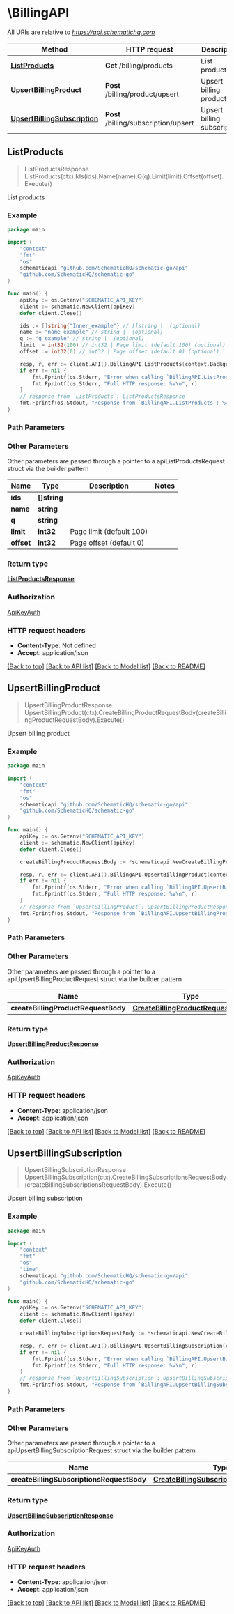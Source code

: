 # \BillingAPI

All URIs are relative to *https://api.schematichq.com*

Method | HTTP request | Description
------------- | ------------- | -------------
[**ListProducts**](BillingAPI.md#ListProducts) | **Get** /billing/products | List products
[**UpsertBillingProduct**](BillingAPI.md#UpsertBillingProduct) | **Post** /billing/product/upsert | Upsert billing product
[**UpsertBillingSubscription**](BillingAPI.md#UpsertBillingSubscription) | **Post** /billing/subscription/upsert | Upsert billing subscription



## ListProducts

> ListProductsResponse ListProducts(ctx).Ids(ids).Name(name).Q(q).Limit(limit).Offset(offset).Execute()

List products

### Example

```go
package main

import (
	"context"
	"fmt"
	"os"
	schematicapi "github.com/SchematicHQ/schematic-go/api"
	"github.com/SchematicHQ/schematic-go"
)

func main() {
	apiKey := os.Getenv("SCHEMATIC_API_KEY")
	client := schematic.NewClient(apiKey)
	defer client.Close()

	ids := []string{"Inner_example"} // []string |  (optional)
	name := "name_example" // string |  (optional)
	q := "q_example" // string |  (optional)
	limit := int32(100) // int32 | Page limit (default 100) (optional)
	offset := int32(0) // int32 | Page offset (default 0) (optional)

	resp, r, err := client.API().BillingAPI.ListProducts(context.Background()).Ids(ids).Name(name).Q(q).Limit(limit).Offset(offset).Execute()
	if err != nil {
		fmt.Fprintf(os.Stderr, "Error when calling `BillingAPI.ListProducts``: %v\n", err)
		fmt.Fprintf(os.Stderr, "Full HTTP response: %v\n", r)
	}
	// response from `ListProducts`: ListProductsResponse
	fmt.Fprintf(os.Stdout, "Response from `BillingAPI.ListProducts`: %v\n", resp)
}
```

### Path Parameters



### Other Parameters

Other parameters are passed through a pointer to a apiListProductsRequest struct via the builder pattern


Name | Type | Description  | Notes
------------- | ------------- | ------------- | -------------
 **ids** | **[]string** |  | 
 **name** | **string** |  | 
 **q** | **string** |  | 
 **limit** | **int32** | Page limit (default 100) | 
 **offset** | **int32** | Page offset (default 0) | 

### Return type

[**ListProductsResponse**](ListProductsResponse.md)

### Authorization

[ApiKeyAuth](../README.md#ApiKeyAuth)

### HTTP request headers

- **Content-Type**: Not defined
- **Accept**: application/json

[[Back to top]](#) [[Back to API list]](../README.md#documentation-for-api-endpoints)
[[Back to Model list]](../README.md#documentation-for-models)
[[Back to README]](../README.md)


## UpsertBillingProduct

> UpsertBillingProductResponse UpsertBillingProduct(ctx).CreateBillingProductRequestBody(createBillingProductRequestBody).Execute()

Upsert billing product

### Example

```go
package main

import (
	"context"
	"fmt"
	"os"
	schematicapi "github.com/SchematicHQ/schematic-go/api"
	"github.com/SchematicHQ/schematic-go"
)

func main() {
	apiKey := os.Getenv("SCHEMATIC_API_KEY")
	client := schematic.NewClient(apiKey)
	defer client.Close()

	createBillingProductRequestBody := *schematicapi.NewCreateBillingProductRequestBody("Currency_example", "ExternalId_example", "Name_example", float32(123), int32(123)) // CreateBillingProductRequestBody | 

	resp, r, err := client.API().BillingAPI.UpsertBillingProduct(context.Background()).CreateBillingProductRequestBody(createBillingProductRequestBody).Execute()
	if err != nil {
		fmt.Fprintf(os.Stderr, "Error when calling `BillingAPI.UpsertBillingProduct``: %v\n", err)
		fmt.Fprintf(os.Stderr, "Full HTTP response: %v\n", r)
	}
	// response from `UpsertBillingProduct`: UpsertBillingProductResponse
	fmt.Fprintf(os.Stdout, "Response from `BillingAPI.UpsertBillingProduct`: %v\n", resp)
}
```

### Path Parameters



### Other Parameters

Other parameters are passed through a pointer to a apiUpsertBillingProductRequest struct via the builder pattern


Name | Type | Description  | Notes
------------- | ------------- | ------------- | -------------
 **createBillingProductRequestBody** | [**CreateBillingProductRequestBody**](CreateBillingProductRequestBody.md) |  | 

### Return type

[**UpsertBillingProductResponse**](UpsertBillingProductResponse.md)

### Authorization

[ApiKeyAuth](../README.md#ApiKeyAuth)

### HTTP request headers

- **Content-Type**: application/json
- **Accept**: application/json

[[Back to top]](#) [[Back to API list]](../README.md#documentation-for-api-endpoints)
[[Back to Model list]](../README.md#documentation-for-models)
[[Back to README]](../README.md)


## UpsertBillingSubscription

> UpsertBillingSubscriptionResponse UpsertBillingSubscription(ctx).CreateBillingSubscriptionsRequestBody(createBillingSubscriptionsRequestBody).Execute()

Upsert billing subscription

### Example

```go
package main

import (
	"context"
	"fmt"
	"os"
    "time"
	schematicapi "github.com/SchematicHQ/schematic-go/api"
	"github.com/SchematicHQ/schematic-go"
)

func main() {
	apiKey := os.Getenv("SCHEMATIC_API_KEY")
	client := schematic.NewClient(apiKey)
	defer client.Close()

	createBillingSubscriptionsRequestBody := *schematicapi.NewCreateBillingSubscriptionsRequestBody("CustomerExternalId_example", time.Now(), []string{"ProductExternalIds_example"}, "SubscriptionExternalId_example") // CreateBillingSubscriptionsRequestBody | 

	resp, r, err := client.API().BillingAPI.UpsertBillingSubscription(context.Background()).CreateBillingSubscriptionsRequestBody(createBillingSubscriptionsRequestBody).Execute()
	if err != nil {
		fmt.Fprintf(os.Stderr, "Error when calling `BillingAPI.UpsertBillingSubscription``: %v\n", err)
		fmt.Fprintf(os.Stderr, "Full HTTP response: %v\n", r)
	}
	// response from `UpsertBillingSubscription`: UpsertBillingSubscriptionResponse
	fmt.Fprintf(os.Stdout, "Response from `BillingAPI.UpsertBillingSubscription`: %v\n", resp)
}
```

### Path Parameters



### Other Parameters

Other parameters are passed through a pointer to a apiUpsertBillingSubscriptionRequest struct via the builder pattern


Name | Type | Description  | Notes
------------- | ------------- | ------------- | -------------
 **createBillingSubscriptionsRequestBody** | [**CreateBillingSubscriptionsRequestBody**](CreateBillingSubscriptionsRequestBody.md) |  | 

### Return type

[**UpsertBillingSubscriptionResponse**](UpsertBillingSubscriptionResponse.md)

### Authorization

[ApiKeyAuth](../README.md#ApiKeyAuth)

### HTTP request headers

- **Content-Type**: application/json
- **Accept**: application/json

[[Back to top]](#) [[Back to API list]](../README.md#documentation-for-api-endpoints)
[[Back to Model list]](../README.md#documentation-for-models)
[[Back to README]](../README.md)

